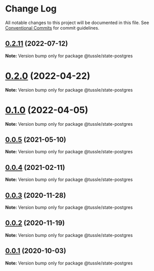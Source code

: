 # Change Log

All notable changes to this project will be documented in this file.
See [Conventional Commits](https://conventionalcommits.org) for commit guidelines.

## [0.2.11](http://klowner/tussle/compare/v0.2.10...v0.2.11) (2022-07-12)

**Note:** Version bump only for package @tussle/state-postgres





# [0.2.0](https://github.com/Klowner/tussle/compare/v0.1.1...v0.2.0) (2022-04-22)

**Note:** Version bump only for package @tussle/state-postgres





# [0.1.0](https://github.com/Klowner/tussle/compare/v0.0.5...v0.1.0) (2022-04-05)

**Note:** Version bump only for package @tussle/state-postgres





## [0.0.5](https://github.com/Klowner/tussle/compare/v0.0.4...v0.0.5) (2021-05-10)

**Note:** Version bump only for package @tussle/state-postgres





## [0.0.4](https://github.com/Klowner/tussle/compare/v0.0.3...v0.0.4) (2021-02-11)

**Note:** Version bump only for package @tussle/state-postgres





## [0.0.3](https://github.com/Klowner/tussle/compare/v0.0.2...v0.0.3) (2020-11-28)

**Note:** Version bump only for package @tussle/state-postgres





## [0.0.2](https://github.com/Klowner/tussle/compare/v0.0.1...v0.0.2) (2020-11-19)

**Note:** Version bump only for package @tussle/state-postgres





## [0.0.1](https://github.com/Klowner/tussle/compare/v0.0.0...v0.0.1) (2020-10-03)

**Note:** Version bump only for package @tussle/state-postgres
